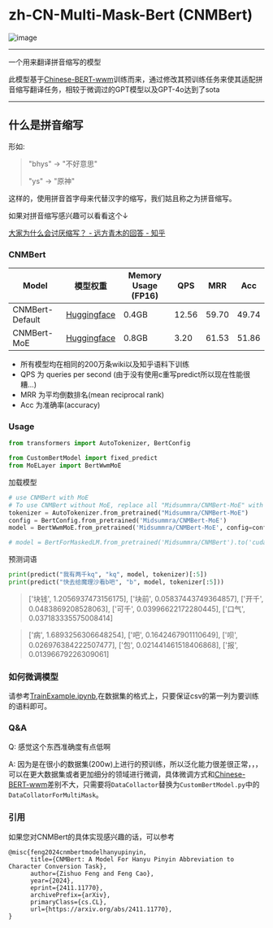 # zh-CN-Multi-Mask-Bert (CNMBert)
![image](https://github.com/user-attachments/assets/a888fde7-6766-43f1-a753-810399418bda)

---

一个用来翻译拼音缩写的模型

此模型基于[Chinese-BERT-wwm](https://github.com/ymcui/Chinese-BERT-wwm)训练而来，通过修改其预训练任务来使其适配拼音缩写翻译任务，相较于微调过的GPT模型以及GPT-4o达到了sota

---

## 什么是拼音缩写

形如:

> "bhys" -> "不好意思"
>
> "ys" -> "原神"

这样的，使用拼音首字母来代替汉字的缩写，我们姑且称之为拼音缩写。

如果对拼音缩写感兴趣可以看看这个↓

[大家为什么会讨厌缩写？ - 远方青木的回答 - 知乎](https://www.zhihu.com/question/269016377/answer/2654824753)

### CNMBert

| Model           | 模型权重                                                    | Memory Usage (FP16) | QPS   | MRR   | Acc   |
| --------------- | ----------------------------------------------------------- | ------------------- | ----- | ----- | ----- |
| CNMBert-Default | [Huggingface](https://huggingface.co/Midsummra/CNMBert)     | 0.4GB               | 12.56 | 59.70 | 49.74 |
| CNMBert-MoE     | [Huggingface](https://huggingface.co/Midsummra/CNMBert-MoE) | 0.8GB               | 3.20  | 61.53 | 51.86 |

* 所有模型均在相同的200万条wiki以及知乎语料下训练
* QPS 为 queries per second (由于没有使用c重写predict所以现在性能很糟...)
* MRR 为平均倒数排名(mean reciprocal rank)
* Acc 为准确率(accuracy)

### Usage

```python
from transformers import AutoTokenizer, BertConfig

from CustomBertModel import fixed_predict
from MoELayer import BertWwmMoE
```

加载模型

```python
# use CNMBert with MoE
# To use CNMBert without MoE, replace all "Midsummra/CNMBert-MoE" with "Midsummra/CNMBert" and use BertForMaskedLM instead of using BertWwmMoE
tokenizer = AutoTokenizer.from_pretrained("Midsummra/CNMBert-MoE")
config = BertConfig.from_pretrained('Midsummra/CNMBert-MoE')
model = BertWwmMoE.from_pretrained('Midsummra/CNMBert-MoE', config=config).to('cuda')

# model = BertForMaskedLM.from_pretrained('Midsummra/CNMBert').to('cuda')
```

预测词语

```python
print(predict("我有两千kq", "kq", model, tokenizer)[:5])
print(predict("快去给魔理沙看b吧", "b", model, tokenizer[:5]))
```

> ['块钱', 1.2056937473156175], ['块前', 0.05837443749364857], ['开千', 0.0483869208528063], ['可千', 0.03996622172280445], ['口气', 0.037183335575008414]

> ['病', 1.6893256306648254], ['吧', 0.1642467901110649], ['呗', 0.026976384222507477], ['包', 0.021441461518406868], ['报', 0.01396679226309061]

### 如何微调模型

请参考[TrainExample.ipynb](https://github.com/IgarashiAkatuki/CNMBert/blob/main/TrainExample.ipynb),在数据集的格式上，只要保证csv的第一列为要训练的语料即可。

### Q&A

Q: 感觉这个东西准确度有点低啊

A: 因为是在很小的数据集(200w)上进行的预训练，所以泛化能力很差很正常，，，可以在更大数据集或者更加细分的领域进行微调，具体微调方式和[Chinese-BERT-wwm](https://github.com/ymcui/Chinese-BERT-wwm)差别不大，只需要将`DataCollactor`替换为`CustomBertModel.py`中的`DataCollatorForMultiMask`。

### 引用
如果您对CNMBert的具体实现感兴趣的话，可以参考
```
@misc{feng2024cnmbertmodelhanyupinyin,
      title={CNMBert: A Model For Hanyu Pinyin Abbreviation to Character Conversion Task}, 
      author={Zishuo Feng and Feng Cao},
      year={2024},
      eprint={2411.11770},
      archivePrefix={arXiv},
      primaryClass={cs.CL},
      url={https://arxiv.org/abs/2411.11770}, 
}
```


